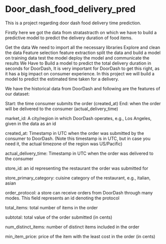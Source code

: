 # Door_dash_food_delivery_pred
This is a project regarding door dash food delivery time prediction.

Firstly here we got the data from stratastracth on which we have to build a predictive model to predict the delivery duration of food items.

Get the data
We need to import all the necessary libraries
Explore and clean the data
Feature selection
feature extraction
split the data and build a model on training data
test the model
deploy the model and communicate the results
We Have to Build a model to predict the total delivery duration in seconds for DoorDash, It is very important for DoorDash to get this right, as it has a big impact on consumer experience. In this project we will build a model to predict the estimated time taken for a delivery.

We have the historical data from DoorDash and following are the features of our dataset:

Start: the time consumer submits the order (created_at)
End: when the order will be delivered to the consumer (actual_delivery_time)

market_id: A city/region in which DoorDash operates, e.g., Los Angeles, given in the data as an id

created_at: Timestamp in UTC when the order was submitted by the consumer to DoorDash. (Note this timestamp is in UTC, but in case you need it, the actual timezone of the region was US/Pacific)

actual_delivery_time: Timestamp in UTC when the order was delivered to the consumer

store_id: an id representing the restaurant the order was submitted for

store_primary_category: cuisine category of the restaurant, e.g., italian, asian

order_protocol: a store can receive orders from DoorDash through many modes. This field represents an id denoting the protocol

total_items: total number of items in the order

subtotal: total value of the order submitted (in cents)

num_distinct_items: number of distinct items included in the order

min_item_price: price of the item with the least cost in the order (in cents)
